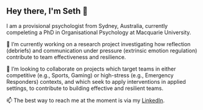 ## Hey there, I'm Seth 👋

I am a provisional psychologist from Sydney, Australia, currently compeleting a PhD in Organisational Psychology at Macquarie University. 

🔭 I’m currently working on a research project investigating how reflection (debriefs) and communication under pressure (extrinsic emotion regulation) contribute to team effectiveness and resilience.

👯 I’m looking to collaborate on projects which target teams in either competitive (e.g., Sports, Gaming) or high-stress (e.g., Emergency Responders) contexts, and which seek to apply interventions in applied settings, to contribute to building effective and resilient teams. 

📫 The best way to reach me at the moment is via my [LinkedIn](https://www.linkedin.com/in/sethcoetzee/).

<!--
**sethcoetzee/sethcoetzee** is a ✨ _special_ ✨ repository because its `README.md` (this file) appears on your GitHub profile.

Here are some ideas to get you started:

- 🔭 I’m currently working on ...
- 🌱 I’m currently learning ...
- 
- 🤔 I’m looking for help with ...
- 💬 Ask me about ...
- 📫 How to reach me: ...
- 😄 Pronouns: ...
- ⚡ Fun fact: ...
-->
